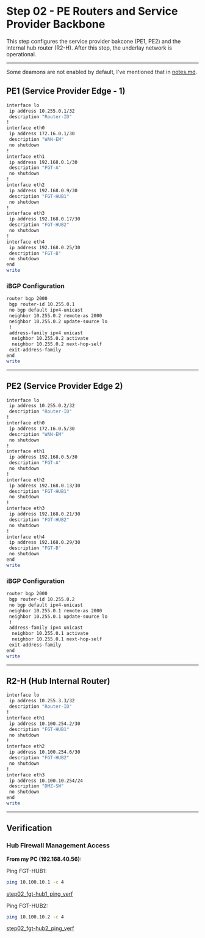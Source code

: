 # Step 02 - PE Routers and Service Provider Backbone

This step configures the service provider bakcone (PE1, PE2) and the internal hub router (R2-H). After this step, the underlay network is operational.

---

Some deamons are not enabled by default, I've mentioned that in [notes.md](/notes.md).

## PE1 (Service Provider Edge - 1)
```bash
interface lo
 ip address 10.255.0.1/32
 description "Router-ID"
!
interface eth0
 ip address 172.16.0.1/30
 description "WAN-EM"
 no shutdown
!
interface eth1
 ip address 192.168.0.1/30
 description "FGT-A"
 no shutdown
!
interface eth2
 ip address 192.168.0.9/30
 description "FGT-HUB1"
 no shutdown
!
interface eth3
 ip address 192.168.0.17/30
 description "FGT-HUB2"
 no shutdown
!
interface eth4
 ip address 192.168.0.25/30
 description "FGT-B"
 no shutdown
end
write
```

### iBGP Configuration
```bash
router bgp 2000
 bgp router-id 10.255.0.1
 no bgp default ipv4-unicast
 neighbor 10.255.0.2 remote-as 2000
 neighbor 10.255.0.2 update-source lo
 !
 address-family ipv4 unicast
  neighbor 10.255.0.2 activate
  neighbor 10.255.0.2 next-hop-self
 exit-address-family
end
write
```

---

## PE2 (Service Provider Edge 2)
```bash
interface lo
 ip address 10.255.0.2/32
 description "Router-ID"
!
interface eth0
 ip address 172.16.0.5/30
 description "WAN-EM"
 no shutdown
!
interface eth1
 ip address 192.168.0.5/30
 description "FGT-A"
 no shutdown
!
interface eth2
 ip address 192.168.0.13/30
 description "FGT-HUB1"
 no shutdown
!
interface eth3
 ip address 192.168.0.21/30
 description "FGT-HUB2"
 no shutdown
!
interface eth4
 ip address 192.168.0.29/30
 description "FGT-B"
 no shutdown
end
write
```

### iBGP Configuration
```bash
router bgp 2000
 bgp router-id 10.255.0.2
 no bgp default ipv4-unicast
 neighbor 10.255.0.1 remote-as 2000
 neighbor 10.255.0.1 update-source lo
 !
 address-family ipv4 unicast
  neighbor 10.255.0.1 activate
  neighbor 10.255.0.1 next-hop-self
 exit-address-family
end
write
```

---

## R2-H (Hub Internal Router)
```bash
interface lo
 ip address 10.255.3.3/32
 description "Router-ID"
!
interface eth1
 ip address 10.100.254.2/30
 description "FGT-HUB1"
 no shutdown
!
interface eth2
 ip address 10.100.254.6/30
 description "FGT-HUB2"
 no shutdown
!
interface eth3
 ip address 10.100.10.254/24
 description "DMZ-SW"
 no shutdown
end
write
```

---

## Verification

### Hub Firewall Management Access

**From my PC (192.168.40.56):**

Ping FGT-HUB1:
```bash
ping 10.100.10.1 -c 4
```

[step02_fgt-hub1_ping_verf](/images/step02_fgt-hub1_ping_verf.png)

Ping FGT-HUB2:
```bash
ping 10.100.10.2 -c 4
```

[step02_fgt-hub2_ping_verf](/images/step02_fgt-hub2_ping_verf.png)
